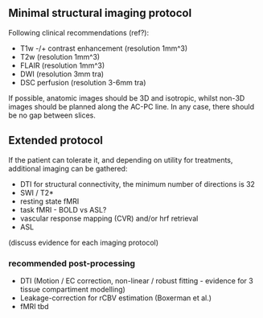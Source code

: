 ## Minimal structural imaging protocol

Following clinical recommendations (ref?): 
* T1w -/+ contrast enhancement (resolution 1mm^3)
* T2w (resolution 1mm^3)
* FLAIR (resolution 1mm^3)
* DWI (resolution 3mm tra)
* DSC perfusion (resolution 3-6mm tra)

If possible, anatomic images should be 3D and isotropic, whilst non-3D images should be planned along the AC-PC line. In any case, there should be no gap between slices.

## Extended protocol

If the patient can tolerate it, and depending on utility for treatments, additional imaging can be gathered:
* DTI for structural connectivity, the minimum number of directions is 32
* SWI / T2*
* resting state fMRI
* task fMRI - BOLD vs ASL?
* vascular response mapping (CVR) and/or hrf retrieval
* ASL

(discuss evidence for each imaging protocol)

### recommended post-processing
* DTI (Motion / EC correction, non-linear / robust fitting - evidence for 3 tissue compartiment modelling)
* Leakage-correction for rCBV estimation (Boxerman et al.)
* fMRI tbd
